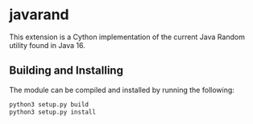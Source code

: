 # javarand

This extension is a Cython implementation of the current Java Random utility found in Java 16.

## Building and Installing

The module can be compiled and installed by running the following:

```bash
python3 setup.py build
python3 setup.py install
```